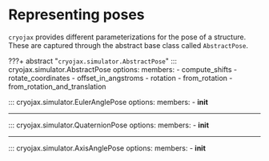 # Representing poses

`cryojax` provides different parameterizations for the pose of a structure. These are captured through the abstract base class called `AbstractPose`.

???+ abstract "`cryojax.simulator.AbstractPose`"
    ::: cryojax.simulator.AbstractPose
        options:
            members:
                - compute_shifts
                - rotate_coordinates
                - offset_in_angstroms
                - rotation
                - from_rotation
                - from_rotation_and_translation

::: cryojax.simulator.EulerAnglePose
        options:
            members:
                - __init__

---

::: cryojax.simulator.QuaternionPose
        options:
            members:
                - __init__

---

::: cryojax.simulator.AxisAnglePose
        options:
            members:
                - __init__
